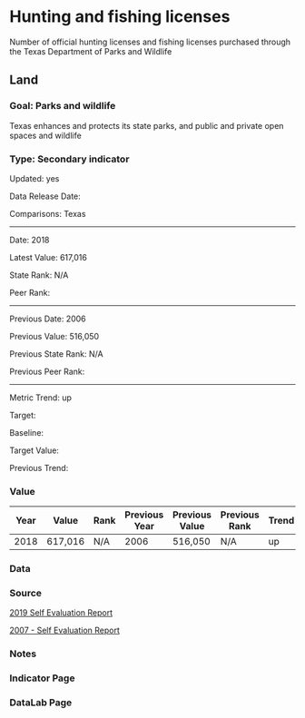 # Hunting and fishing licenses

Number of official hunting licenses and fishing licenses purchased through the Texas Department of Parks and Wildlife

## Land

### Goal: Parks and wildlife

Texas enhances and protects its state parks, and public and private open spaces and wildlife

### Type: Secondary indicator

Updated: yes

Data Release Date: 

Comparisons: Texas


----

Date: 2018

Latest Value: 617,016 

State Rank: N/A

Peer Rank: 


----

Previous Date: 2006

Previous Value: 516,050

Previous State Rank: N/A

Previous Peer Rank: 


----
Metric Trend: up

Target: 

Baseline: 

Target Value: 

Previous Trend: 



### Value

| Year      |  Value      | Rank        | Previous Year | Previous Value | Previous Rank | Trend | 
| ----------- | ----------- | ----------- | ----------- | ----------- | ----------- | -----------|
|    2018     |   617,016     |     N/A     |   2006     |   516,050     |    N/A    |     up     | 

### Data

### Source

[2019 Self Evaluation Report](https://tpwd.texas.gov/publications/nonpwdpubs/media/tpwd_sunset_self_evaluation_report_2019.pdf)

[2007 - Self Evaluation Report](https://www.sunset.texas.gov/public/uploads/files/reports/Parks%20and%20Wildlife%20Department%20SER%202007%2081st%20Leg.pdf)

### Notes


### Indicator Page


### DataLab Page
